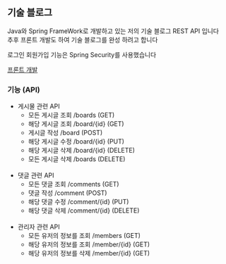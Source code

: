 ## 기술 블로그 

Java와 Spring FrameWork로 개발하고 있는 저의 기술 블로그 REST API 입니다 <br/>
추후 프론트 개발도 하여 기술 블로그를 완성 하려고 합니다

로그인 회원가입 기능은 Spring Security를 사용했습니다

<a href="https://github.com/tuioe5679/blogReact">프론트 개발<a/> <br>

### 기능 (API)

- 게시물 관련 API 
  - 모든 게시글 조회 /boards (GET)
  - 해당 게시글 조회 /board/{id} (GET)
  - 게시글 작성 /board (POST)
  - 해당 게시글 수정 /board/{id} (PUT)
  - 해당 게시글 삭제 /board/{id} (DELETE)
  - 모든 게시글 삭제 /boards (DELETE)
  <br><br>
- 댓글 관련 API 
  - 모든 댓글 조회 /comments (GET)
  - 댓글 작성 /comment (POST)
  - 해당 댓글 수정 /comment/{id} (PUT)
  - 해당 댓글 삭제 /comment/{id} (DELETE)
  <br><br>
- 관리자 관련 API 
  - 모든 유저의 정보를 조회 /members (GET)
  - 해당 유저의 정보를 조회 /member/{id} (GET)
  - 해당 유저의 정보를 삭제 /member/{id} (GET)

